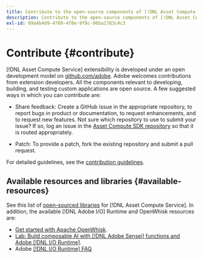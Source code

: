 ```yaml
---
title: Contribute to the open-source components of [!DNL Asset Compute Service]
description: Contribute to the open-source components of [!DNL Asset Compute Service].
exl-id: 99a4b4d9-4709-4f8e-9f8c-96ba1783c4c3
---
```

# Contribute {#contribute}

[!DNL Asset Compute Service] extensibility is developed under an open development model on [github.com/adobe](https://github.com/adobe). Adobe welcomes contributions from extension developers. All the components relevant to developing, building, and testing custom applications are open source. A few suggested ways in which you can contribute are:

* Share feedback: Create a GitHub issue in the appropriate repository, to report bugs in product or documentation, to request enhancements, and to request new features. Not sure which repository to use to submit your issue? If so, log an issue in the [Asset Compute SDK repository](https://github.com/adobe/asset-compute-sdk) so that it is routed appropriately.

* Patch: To provide a patch, fork the existing repository and submit a pull request.

For detailed guidelines, see the [contribution guidelines](https://github.com/adobe/asset-compute-sdk/blob/master/.github/CONTRIBUTING.md).

## Available resources and libraries {#available-resources}

See this list of [open-sourced libraries](https://github.com/adobe/asset-compute-sdk#available-resources-and-libraries) for [!DNL Asset Compute Service]. In addition, the available [!DNL Adobe I/O] Runtime and OpenWhisk resources are:

* [Get started with Apache OpenWhisk](https://github.com/apache/openwhisk/tree/master/docs#getting-started-with-openwhisk).
* [Lab: Build composable AI with [!DNL Adobe Sensei] functions and Adobe [!DNL I/O Runtime]](https://opensource.adobe.com/adobe-sensei-ai-functions/index.html).
* Adobe [[!DNL I/O Runtime] FAQ](https://developer.adobe.com/runtime/docs/support/faq/)

<!-- **TBD** for post-release:
* Link to Adobe Developer App Builder open-source components.
* Issues in `aio` can be reported in Adobe Developer App Builder repos.
* Issues in asset-compute-sdk or devtool goes into the relevant repos from Nui.
-->
